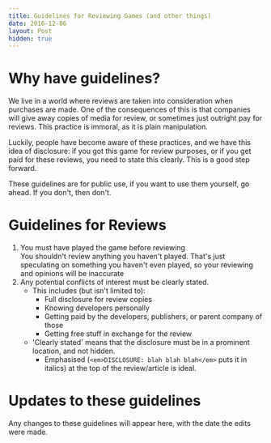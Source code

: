 ```yaml
---
title: Guidelines for Reviewing Games (and other things)
date: 2016-12-06
layout: Post
hidden: true
---
```


# Why have guidelines?

We live in a world where reviews are taken into consideration when purchases are made. One of the consequences of this is that companies will give away copies of media for review, or sometimes just outright pay for reviews. This practice is immoral, as it is plain manipulation.

Luckily, people have become aware of these practices, and we have this idea of disclosure: if you got this game for review purposes, or if you get paid for these reviews, you need to state this clearly. This is a good step forward.

<!-- desc -->

These guidelines are for public use, if you want to use them yourself, go ahead. If you don't, then don't.

# Guidelines for Reviews

1. You must have played the game before reviewing  
  You shouldn't review anything you haven't played. That's just speculating on something you haven't even played, so your reviewing and opinions will be inaccurate
2. Any potential conflicts of interest must be clearly stated.  
    * This includes (but isn't limited to):  
        * Full disclosure for review copies  
        * Knowing developers personally  
        * Getting paid by the developers, publishers, or parent company of those  
        * Getting free stuff in exchange for the review  
    * 'Clearly stated' means that the disclosure must be in a prominent location, and not hidden.  
        * Emphasised (`<em>DISCLOSURE: blah blah blah</em>` puts it in italics) at the top of the review/article is ideal.

# Updates to these guidelines

Any changes to these guidelines will appear here, with the date the edits were made.

